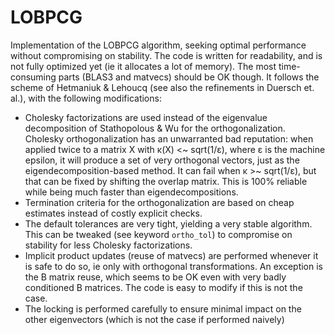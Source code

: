 # LOBPCG

Implementation of the LOBPCG algorithm, seeking optimal performance without compromising on stability. The code is written for readability, and is not fully optimized yet (ie it allocates a lot of memory). The most time-consuming parts (BLAS3 and matvecs) should be OK though. It follows the scheme of Hetmaniuk & Lehoucq (see also the refinements in Duersch et. al.), with the following modifications:

* Cholesky factorizations are used instead of the eigenvalue decomposition of Stathopolous & Wu for the orthogonalization. Cholesky orthogonalization has an unwarranted bad reputation: when applied twice to a matrix X with κ(X) <~ sqrt(1/ε), where ε is the machine epsilon, it will produce a set of very orthogonal vectors, just as the eigendecomposition-based method. It can fail when κ >~ sqrt(1/ε), but that can be fixed by shifting the overlap matrix. This is 100% reliable while being much faster than eigendecompositions. 
* Termination criteria for the orthogonalization are based on cheap estimates instead of costly explicit checks.
* The default tolerances are very tight, yielding a very stable algorithm. This can be tweaked (see keyword `ortho_tol`) to compromise on stability for less Cholesky factorizations.
* Implicit product updates (reuse of matvecs) are performed whenever it is safe to do so, ie only with orthogonal transformations. An exception is the B matrix reuse, which seems to be OK even with very badly conditioned B matrices. The code is easy to modify if this is not the case.
* The locking is performed carefully to ensure minimal impact on the other eigenvectors (which is not the case if performed naively)
